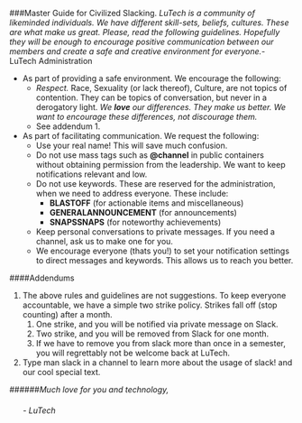 ###Master Guide for Civilized Slacking.
_LuTech is a community of likeminded individuals. We have different skill-sets, beliefs, cultures. These are what make us great. Please, read the following guidelines. Hopefully they will be enough to encourage positive communication between our members and create a safe and creative environment for everyone._- LuTech Administration

* As part of providing a safe environment. We encourage the following:
	*  _Respect._ Race, Sexuality (or lack thereof), Culture, are not topics of contention. They can be topics of conversation, but never in a derogatory light. _We **love** our differences. They make us better. We want to encourage these differences, not discourage them._
	* See addendum 1.
* As part of facilitating communication. We request the following:
	* Use your real name! This will save much confusion.
	* Do not use mass tags such as **@channel** in public containers without obtaining permission from the leadership. We want to keep notifications relevant and low.
	* Do not use keywords. These are reserved for the administration, when we need to address everyone. These include:
		* **BLASTOFF** (for actionable items and miscellaneous)
		* **GENERALANNOUNCEMENT** (for announcements)
		* **SNAPSSNAPS** (for noteworthy achievements)
	* Keep personal conversations to private messages. If you need a channel, ask us to make one for you. 
	* We encourage everyone (thats you!) to set your notification settings to direct messages and keywords. This allows us to reach you better.

####Addendums

1. The above rules and guidelines are not suggestions. To keep everyone accountable, we have a simple two strike policy. Strikes fall off (stop counting) after a month.
	1. One strike, and you will be notified via private message on Slack.
	2. Two strike, and you will be removed from Slack for one month.
	3. If we have to remove you from slack more than once in a semester, you will regrettably not be welcome back at LuTech.
2. Type man slack in a channel to learn more about the usage of slack! and our cool special text.

######*Much love for you and technology,*
###### *&nbsp;&nbsp;&nbsp;&nbsp;&nbsp; - LuTech*